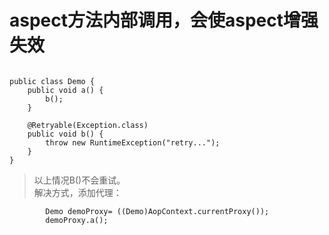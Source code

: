 # aspect方法内部调用，会使aspect增强失效 

```

public class Demo {
    public void a() {
        b();
    }

    @Retryable(Exception.class)
    public void b() {
        throw new RuntimeException("retry...");
    }
}

```

> 以上情况B()不会重试。  
>  解决方式，添加代理：  
```
        Demo demoProxy= ((Demo)AopContext.currentProxy());
        demoProxy.a();
```
